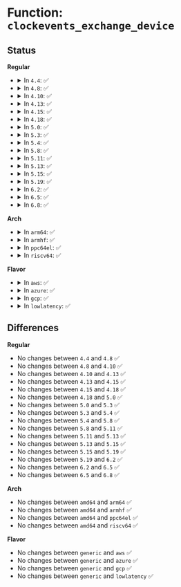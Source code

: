 # Function: <code>clockevents_exchange_device</code>

## Status
<b>Regular</b>
<ul>
<li>
<details>
<summary>In <code>4.4</code>: ✅</summary>

```c
void clockevents_exchange_device(struct clock_event_device *old, struct clock_event_device *new);
```

**Collision:** Unique Global

**Inline:** No

**Transformation:** False

**Instances:**

```
In kernel/time/clockevents.c (ffffffff810fc160)
Location: kernel/time/clockevents.c:568
Inline: False
Direct callers:
  - kernel/time/tick-common.c:tick_install_replacement
  - kernel/time/tick-common.c:tick_check_new_device
  - kernel/time/tick-common.c:tick_shutdown
  - kernel/time/tick-broadcast.c:tick_install_broadcast_device
  - kernel/time/tick-broadcast.c:tick_install_broadcast_device
```
**Symbols:**

```
ffffffff810fc160-ffffffff810fc1fe: clockevents_exchange_device (STB_GLOBAL)
```
</details>
</li>
<li>
<details>
<summary>In <code>4.8</code>: ✅</summary>

```c
void clockevents_exchange_device(struct clock_event_device *old, struct clock_event_device *new);
```

**Collision:** Unique Global

**Inline:** No

**Transformation:** False

**Instances:**

```
In kernel/time/clockevents.c (ffffffff811034a0)
Location: kernel/time/clockevents.c:568
Inline: False
Direct callers:
  - kernel/time/tick-common.c:tick_shutdown
  - kernel/time/tick-common.c:tick_check_new_device
  - kernel/time/tick-common.c:tick_install_replacement
  - kernel/time/tick-broadcast.c:tick_install_broadcast_device
  - kernel/time/tick-broadcast.c:tick_install_broadcast_device
```
**Symbols:**

```
ffffffff811034a0-ffffffff8110353e: clockevents_exchange_device (STB_GLOBAL)
```
</details>
</li>
<li>
<details>
<summary>In <code>4.10</code>: ✅</summary>

```c
void clockevents_exchange_device(struct clock_event_device *old, struct clock_event_device *new);
```

**Collision:** Unique Global

**Inline:** No

**Transformation:** False

**Instances:**

```
In kernel/time/clockevents.c (ffffffff8110ab90)
Location: kernel/time/clockevents.c:568
Inline: False
Direct callers:
  - kernel/time/tick-common.c:tick_shutdown
  - kernel/time/tick-common.c:tick_check_new_device
  - kernel/time/tick-common.c:tick_install_replacement
  - kernel/time/tick-broadcast.c:tick_install_broadcast_device
  - kernel/time/tick-broadcast.c:tick_install_broadcast_device
```
**Symbols:**

```
ffffffff8110ab90-ffffffff8110ac2e: clockevents_exchange_device (STB_GLOBAL)
```
</details>
</li>
<li>
<details>
<summary>In <code>4.13</code>: ✅</summary>

```c
void clockevents_exchange_device(struct clock_event_device *old, struct clock_event_device *new);
```

**Collision:** Unique Global

**Inline:** No

**Transformation:** False

**Instances:**

```
In kernel/time/clockevents.c (ffffffff8110caa0)
Location: kernel/time/clockevents.c:568
Inline: False
Direct callers:
  - kernel/time/tick-common.c:tick_shutdown
  - kernel/time/tick-common.c:tick_check_new_device
  - kernel/time/tick-common.c:tick_install_replacement
  - kernel/time/tick-broadcast.c:tick_install_broadcast_device
  - kernel/time/tick-broadcast.c:tick_install_broadcast_device
```
**Symbols:**

```
ffffffff8110caa0-ffffffff8110cb3e: clockevents_exchange_device (STB_GLOBAL)
```
</details>
</li>
<li>
<details>
<summary>In <code>4.15</code>: ✅</summary>

```c
void clockevents_exchange_device(struct clock_event_device *old, struct clock_event_device *new);
```

**Collision:** Unique Global

**Inline:** No

**Transformation:** False

**Instances:**

```
In kernel/time/clockevents.c (ffffffff81117d10)
Location: kernel/time/clockevents.c:573
Inline: False
Direct callers:
  - kernel/time/tick-common.c:tick_shutdown
  - kernel/time/tick-common.c:tick_check_new_device
  - kernel/time/tick-common.c:tick_install_replacement
  - kernel/time/tick-broadcast.c:tick_install_broadcast_device
  - kernel/time/tick-broadcast.c:tick_install_broadcast_device
```
**Symbols:**

```
ffffffff81117d10-ffffffff81117dae: clockevents_exchange_device (STB_GLOBAL)
```
</details>
</li>
<li>
<details>
<summary>In <code>4.18</code>: ✅</summary>

```c
void clockevents_exchange_device(struct clock_event_device *old, struct clock_event_device *new);
```

**Collision:** Unique Global

**Inline:** No

**Transformation:** False

**Instances:**

```
In kernel/time/clockevents.c (ffffffff811247f0)
Location: kernel/time/clockevents.c:573
Inline: False
Direct callers:
  - kernel/time/tick-common.c:tick_shutdown
  - kernel/time/tick-common.c:tick_check_new_device
  - kernel/time/tick-common.c:tick_install_replacement
  - kernel/time/tick-broadcast.c:tick_install_broadcast_device
  - kernel/time/tick-broadcast.c:tick_install_broadcast_device
```
**Symbols:**

```
ffffffff811247f0-ffffffff8112488e: clockevents_exchange_device (STB_GLOBAL)
```
</details>
</li>
<li>
<details>
<summary>In <code>5.0</code>: ✅</summary>

```c
void clockevents_exchange_device(struct clock_event_device *old, struct clock_event_device *new);
```

**Collision:** Unique Global

**Inline:** No

**Transformation:** False

**Instances:**

```
In kernel/time/clockevents.c (ffffffff8112fef0)
Location: kernel/time/clockevents.c:569
Inline: False
Direct callers:
  - kernel/time/tick-common.c:tick_shutdown
  - kernel/time/tick-common.c:tick_check_new_device
  - kernel/time/tick-common.c:tick_install_replacement
  - kernel/time/tick-broadcast.c:tick_install_broadcast_device
  - kernel/time/tick-broadcast.c:tick_install_broadcast_device
```
**Symbols:**

```
ffffffff8112fef0-ffffffff8112ff8e: clockevents_exchange_device (STB_GLOBAL)
```
</details>
</li>
<li>
<details>
<summary>In <code>5.3</code>: ✅</summary>

```c
void clockevents_exchange_device(struct clock_event_device *old, struct clock_event_device *new);
```

**Collision:** Unique Global

**Inline:** No

**Transformation:** False

**Instances:**

```
In kernel/time/clockevents.c (ffffffff8113a990)
Location: kernel/time/clockevents.c:569
Inline: False
Direct callers:
  - kernel/time/tick-common.c:tick_shutdown
  - kernel/time/tick-common.c:tick_check_new_device
  - kernel/time/tick-common.c:tick_install_replacement
  - kernel/time/tick-broadcast.c:tick_install_broadcast_device
  - kernel/time/tick-broadcast.c:tick_install_broadcast_device
```
**Symbols:**

```
ffffffff8113a990-ffffffff8113aa2e: clockevents_exchange_device (STB_GLOBAL)
```
</details>
</li>
<li>
<details>
<summary>In <code>5.4</code>: ✅</summary>

```c
void clockevents_exchange_device(struct clock_event_device *old, struct clock_event_device *new);
```

**Collision:** Unique Global

**Inline:** No

**Transformation:** False

**Instances:**

```
In kernel/time/clockevents.c (ffffffff81146610)
Location: kernel/time/clockevents.c:569
Inline: False
Direct callers:
  - kernel/time/tick-common.c:tick_shutdown
  - kernel/time/tick-common.c:tick_check_new_device
  - kernel/time/tick-common.c:tick_install_replacement
  - kernel/time/tick-broadcast.c:tick_install_broadcast_device
  - kernel/time/tick-broadcast.c:tick_install_broadcast_device
```
**Symbols:**

```
ffffffff81146610-ffffffff811466ae: clockevents_exchange_device (STB_GLOBAL)
```
</details>
</li>
<li>
<details>
<summary>In <code>5.8</code>: ✅</summary>

```c
void clockevents_exchange_device(struct clock_event_device *old, struct clock_event_device *new);
```

**Collision:** Unique Global

**Inline:** No

**Transformation:** False

**Instances:**

```
In kernel/time/clockevents.c (ffffffff81156480)
Location: kernel/time/clockevents.c:569
Inline: False
Direct callers:
  - kernel/time/tick-common.c:tick_shutdown
  - kernel/time/tick-common.c:tick_check_new_device
  - kernel/time/tick-common.c:tick_install_replacement
  - kernel/time/tick-broadcast.c:tick_install_broadcast_device
  - kernel/time/tick-broadcast.c:tick_install_broadcast_device
```
**Symbols:**

```
ffffffff81156480-ffffffff81156564: clockevents_exchange_device (STB_GLOBAL)
```
</details>
</li>
<li>
<details>
<summary>In <code>5.11</code>: ✅</summary>

```c
void clockevents_exchange_device(struct clock_event_device *old, struct clock_event_device *new);
```

**Collision:** Unique Global

**Inline:** No

**Transformation:** False

**Instances:**

```
In kernel/time/clockevents.c (ffffffff81152620)
Location: kernel/time/clockevents.c:569
Inline: False
Direct callers:
  - kernel/time/tick-common.c:tick_shutdown
  - kernel/time/tick-common.c:tick_check_new_device
  - kernel/time/tick-common.c:tick_install_replacement
  - kernel/time/tick-broadcast.c:tick_install_broadcast_device
  - kernel/time/tick-broadcast.c:tick_install_broadcast_device
```
**Symbols:**

```
ffffffff81152620-ffffffff81152704: clockevents_exchange_device (STB_GLOBAL)
```
</details>
</li>
<li>
<details>
<summary>In <code>5.13</code>: ✅</summary>

```c
void clockevents_exchange_device(struct clock_event_device *old, struct clock_event_device *new);
```

**Collision:** Unique Global

**Inline:** No

**Transformation:** False

**Instances:**

```
In kernel/time/clockevents.c (ffffffff81153a70)
Location: kernel/time/clockevents.c:569
Inline: False
Direct callers:
  - kernel/time/tick-common.c:tick_shutdown
  - kernel/time/tick-common.c:tick_check_new_device
  - kernel/time/tick-common.c:tick_install_replacement
  - kernel/time/tick-broadcast.c:tick_install_broadcast_device
  - kernel/time/tick-broadcast.c:tick_install_broadcast_device
```
**Symbols:**

```
ffffffff81153a70-ffffffff81153b54: clockevents_exchange_device (STB_GLOBAL)
```
</details>
</li>
<li>
<details>
<summary>In <code>5.15</code>: ✅</summary>

```c
void clockevents_exchange_device(struct clock_event_device *old, struct clock_event_device *new);
```

**Collision:** Unique Global

**Inline:** No

**Transformation:** False

**Instances:**

```
In kernel/time/clockevents.c (ffffffff81178160)
Location: kernel/time/clockevents.c:568
Inline: False
Direct callers:
  - kernel/time/tick-common.c:tick_shutdown
  - kernel/time/tick-common.c:tick_check_new_device
  - kernel/time/tick-common.c:tick_install_replacement
  - kernel/time/tick-broadcast.c:tick_broadcast_offline
  - kernel/time/tick-broadcast.c:tick_install_broadcast_device
  - kernel/time/tick-broadcast.c:tick_install_broadcast_device
```
**Symbols:**

```
ffffffff81178160-ffffffff81178244: clockevents_exchange_device (STB_GLOBAL)
```
</details>
</li>
<li>
<details>
<summary>In <code>5.19</code>: ✅</summary>

```c
void clockevents_exchange_device(struct clock_event_device *old, struct clock_event_device *new);
```

**Collision:** Unique Global

**Inline:** No

**Transformation:** False

**Instances:**

```
In kernel/time/clockevents.c (ffffffff811ad2e0)
Location: kernel/time/clockevents.c:568
Inline: False
Direct callers:
  - kernel/time/tick-common.c:tick_shutdown
  - kernel/time/tick-common.c:tick_check_new_device
  - kernel/time/tick-common.c:tick_install_replacement
  - kernel/time/tick-broadcast.c:tick_broadcast_oneshot_offline
  - kernel/time/tick-broadcast.c:tick_install_broadcast_device
  - kernel/time/tick-broadcast.c:tick_install_broadcast_device
```
**Symbols:**

```
ffffffff811ad2e0-ffffffff811ad3d2: clockevents_exchange_device (STB_GLOBAL)
```
</details>
</li>
<li>
<details>
<summary>In <code>6.2</code>: ✅</summary>

```c
void clockevents_exchange_device(struct clock_event_device *old, struct clock_event_device *new);
```

**Collision:** Unique Global

**Inline:** No

**Transformation:** False

**Instances:**

```
In kernel/time/clockevents.c (ffffffff811ed830)
Location: kernel/time/clockevents.c:568
Inline: False
Direct callers:
  - kernel/time/tick-common.c:tick_shutdown
  - kernel/time/tick-common.c:tick_check_new_device
  - kernel/time/tick-common.c:tick_install_replacement
  - kernel/time/tick-broadcast.c:tick_broadcast_oneshot_offline
  - kernel/time/tick-broadcast.c:tick_install_broadcast_device
  - kernel/time/tick-broadcast.c:tick_install_broadcast_device
```
**Symbols:**

```
ffffffff811ed830-ffffffff811ed922: clockevents_exchange_device (STB_GLOBAL)
```
</details>
</li>
<li>
<details>
<summary>In <code>6.5</code>: ✅</summary>

```c
void clockevents_exchange_device(struct clock_event_device *old, struct clock_event_device *new);
```

**Collision:** Unique Global

**Inline:** No

**Transformation:** False

**Instances:**

```
In kernel/time/clockevents.c (ffffffff81201f60)
Location: kernel/time/clockevents.c:568
Inline: False
Direct callers:
  - kernel/time/tick-common.c:tick_shutdown
  - kernel/time/tick-common.c:tick_check_new_device
  - kernel/time/tick-common.c:tick_install_replacement
  - kernel/time/tick-broadcast.c:tick_broadcast_oneshot_offline
  - kernel/time/tick-broadcast.c:tick_install_broadcast_device
  - kernel/time/tick-broadcast.c:tick_install_broadcast_device
```
**Symbols:**

```
ffffffff81201f60-ffffffff81202052: clockevents_exchange_device (STB_GLOBAL)
```
</details>
</li>
<li>
<details>
<summary>In <code>6.8</code>: ✅</summary>

```c
void clockevents_exchange_device(struct clock_event_device *old, struct clock_event_device *new);
```

**Collision:** Unique Global

**Inline:** No

**Transformation:** False

**Instances:**

```
In kernel/time/clockevents.c (ffffffff81218400)
Location: kernel/time/clockevents.c:568
Inline: False
Direct callers:
  - kernel/time/tick-common.c:tick_shutdown
  - kernel/time/tick-common.c:tick_check_new_device
  - kernel/time/tick-common.c:tick_install_replacement
  - kernel/time/tick-broadcast.c:tick_broadcast_oneshot_offline
  - kernel/time/tick-broadcast.c:tick_install_broadcast_device
  - kernel/time/tick-broadcast.c:tick_install_broadcast_device
```
**Symbols:**

```
ffffffff81218400-ffffffff812184f2: clockevents_exchange_device (STB_GLOBAL)
```
</details>
</li>
</ul>
<b>Arch</b>
<ul>
<li>
<details>
<summary>In <code>arm64</code>: ✅</summary>

```c
void clockevents_exchange_device(struct clock_event_device *old, struct clock_event_device *new);
```

**Collision:** Unique Global

**Inline:** No

**Transformation:** False

**Instances:**

```
In kernel/time/clockevents.c (ffff8000101b1120)
Location: kernel/time/clockevents.c:569
Inline: False
Direct callers:
  - kernel/time/tick-common.c:tick_shutdown
  - kernel/time/tick-common.c:tick_check_new_device
  - kernel/time/tick-common.c:tick_install_replacement
  - kernel/time/tick-broadcast.c:tick_install_broadcast_device
  - kernel/time/tick-broadcast.c:tick_install_broadcast_device
```
**Symbols:**

```
ffff8000101b1120-ffff8000101b11b4: clockevents_exchange_device (STB_GLOBAL)
```
</details>
</li>
<li>
<details>
<summary>In <code>armhf</code>: ✅</summary>

```c
void clockevents_exchange_device(struct clock_event_device *old, struct clock_event_device *new);
```

**Collision:** Unique Global

**Inline:** No

**Transformation:** False

**Instances:**

```
In kernel/time/clockevents.c (c03fbbe8)
Location: kernel/time/clockevents.c:569
Inline: False
Direct callers:
  - kernel/time/tick-common.c:tick_shutdown
  - kernel/time/tick-common.c:tick_check_new_device
  - kernel/time/tick-common.c:tick_install_replacement
  - kernel/time/tick-broadcast.c:tick_install_broadcast_device
  - kernel/time/tick-broadcast.c:tick_install_broadcast_device
```
**Symbols:**

```
c03fbbe8-c03fbc84: clockevents_exchange_device (STB_GLOBAL)
```
</details>
</li>
<li>
<details>
<summary>In <code>ppc64el</code>: ✅</summary>

```c
void clockevents_exchange_device(struct clock_event_device *old, struct clock_event_device *new);
```

**Collision:** Unique Global

**Inline:** No

**Transformation:** False

**Instances:**

```
In kernel/time/clockevents.c (c0000000002160f0)
Location: kernel/time/clockevents.c:569
Inline: False
Direct callers:
  - kernel/time/tick-common.c:tick_shutdown
  - kernel/time/tick-common.c:tick_check_new_device
  - kernel/time/tick-common.c:tick_install_replacement
  - kernel/time/tick-broadcast.c:tick_install_broadcast_device
  - kernel/time/tick-broadcast.c:tick_install_broadcast_device
```
**Symbols:**

```
c0000000002160f0-c0000000002161b8: clockevents_exchange_device (STB_GLOBAL)
```
</details>
</li>
<li>
<details>
<summary>In <code>riscv64</code>: ✅</summary>

```c
void clockevents_exchange_device(struct clock_event_device *old, struct clock_event_device *new);
```

**Collision:** Unique Global

**Inline:** No

**Transformation:** False

**Instances:**

```
In kernel/time/clockevents.c (ffffffe000139e02)
Location: kernel/time/clockevents.c:569
Inline: False
Direct callers:
  - kernel/time/tick-common.c:tick_check_new_device
  - kernel/time/tick-common.c:tick_install_replacement
```
**Symbols:**

```
ffffffe000139e02-ffffffe000139e8a: clockevents_exchange_device (STB_GLOBAL)
```
</details>
</li>
</ul>
<b>Flavor</b>
<ul>
<li>
<details>
<summary>In <code>aws</code>: ✅</summary>

```c
void clockevents_exchange_device(struct clock_event_device *old, struct clock_event_device *new);
```

**Collision:** Unique Global

**Inline:** No

**Transformation:** False

**Instances:**

```
In kernel/time/clockevents.c (ffffffff8113edc0)
Location: kernel/time/clockevents.c:569
Inline: False
Direct callers:
  - kernel/time/tick-common.c:tick_shutdown
  - kernel/time/tick-common.c:tick_check_new_device
  - kernel/time/tick-common.c:tick_install_replacement
  - kernel/time/tick-broadcast.c:tick_install_broadcast_device
  - kernel/time/tick-broadcast.c:tick_install_broadcast_device
```
**Symbols:**

```
ffffffff8113edc0-ffffffff8113ee5e: clockevents_exchange_device (STB_GLOBAL)
```
</details>
</li>
<li>
<details>
<summary>In <code>azure</code>: ✅</summary>

```c
void clockevents_exchange_device(struct clock_event_device *old, struct clock_event_device *new);
```

**Collision:** Unique Global

**Inline:** No

**Transformation:** False

**Instances:**

```
In kernel/time/clockevents.c (ffffffff811318c0)
Location: kernel/time/clockevents.c:569
Inline: False
Direct callers:
  - kernel/time/tick-common.c:tick_shutdown
  - kernel/time/tick-common.c:tick_check_new_device
  - kernel/time/tick-common.c:tick_install_replacement
  - kernel/time/tick-broadcast.c:tick_install_broadcast_device
  - kernel/time/tick-broadcast.c:tick_install_broadcast_device
```
**Symbols:**

```
ffffffff811318c0-ffffffff8113195e: clockevents_exchange_device (STB_GLOBAL)
```
</details>
</li>
<li>
<details>
<summary>In <code>gcp</code>: ✅</summary>

```c
void clockevents_exchange_device(struct clock_event_device *old, struct clock_event_device *new);
```

**Collision:** Unique Global

**Inline:** No

**Transformation:** False

**Instances:**

```
In kernel/time/clockevents.c (ffffffff8113cae0)
Location: kernel/time/clockevents.c:569
Inline: False
Direct callers:
  - kernel/time/tick-common.c:tick_shutdown
  - kernel/time/tick-common.c:tick_check_new_device
  - kernel/time/tick-common.c:tick_install_replacement
  - kernel/time/tick-broadcast.c:tick_install_broadcast_device
  - kernel/time/tick-broadcast.c:tick_install_broadcast_device
```
**Symbols:**

```
ffffffff8113cae0-ffffffff8113cb7e: clockevents_exchange_device (STB_GLOBAL)
```
</details>
</li>
<li>
<details>
<summary>In <code>lowlatency</code>: ✅</summary>

```c
void clockevents_exchange_device(struct clock_event_device *old, struct clock_event_device *new);
```

**Collision:** Unique Global

**Inline:** No

**Transformation:** False

**Instances:**

```
In kernel/time/clockevents.c (ffffffff811495d0)
Location: kernel/time/clockevents.c:569
Inline: False
Direct callers:
  - kernel/time/tick-common.c:tick_shutdown
  - kernel/time/tick-common.c:tick_check_new_device
  - kernel/time/tick-common.c:tick_install_replacement
  - kernel/time/tick-broadcast.c:tick_install_broadcast_device
  - kernel/time/tick-broadcast.c:tick_install_broadcast_device
```
**Symbols:**

```
ffffffff811495d0-ffffffff8114966e: clockevents_exchange_device (STB_GLOBAL)
```
</details>
</li>
</ul>

## Differences
<b>Regular</b>
<ul>
<li>
No changes between <code>4.4</code> and <code>4.8</code> ✅
</li>
<li>
No changes between <code>4.8</code> and <code>4.10</code> ✅
</li>
<li>
No changes between <code>4.10</code> and <code>4.13</code> ✅
</li>
<li>
No changes between <code>4.13</code> and <code>4.15</code> ✅
</li>
<li>
No changes between <code>4.15</code> and <code>4.18</code> ✅
</li>
<li>
No changes between <code>4.18</code> and <code>5.0</code> ✅
</li>
<li>
No changes between <code>5.0</code> and <code>5.3</code> ✅
</li>
<li>
No changes between <code>5.3</code> and <code>5.4</code> ✅
</li>
<li>
No changes between <code>5.4</code> and <code>5.8</code> ✅
</li>
<li>
No changes between <code>5.8</code> and <code>5.11</code> ✅
</li>
<li>
No changes between <code>5.11</code> and <code>5.13</code> ✅
</li>
<li>
No changes between <code>5.13</code> and <code>5.15</code> ✅
</li>
<li>
No changes between <code>5.15</code> and <code>5.19</code> ✅
</li>
<li>
No changes between <code>5.19</code> and <code>6.2</code> ✅
</li>
<li>
No changes between <code>6.2</code> and <code>6.5</code> ✅
</li>
<li>
No changes between <code>6.5</code> and <code>6.8</code> ✅
</li>
</ul>
<b>Arch</b>
<ul>
<li>
No changes between <code>amd64</code> and <code>arm64</code> ✅
</li>
<li>
No changes between <code>amd64</code> and <code>armhf</code> ✅
</li>
<li>
No changes between <code>amd64</code> and <code>ppc64el</code> ✅
</li>
<li>
No changes between <code>amd64</code> and <code>riscv64</code> ✅
</li>
</ul>
<b>Flavor</b>
<ul>
<li>
No changes between <code>generic</code> and <code>aws</code> ✅
</li>
<li>
No changes between <code>generic</code> and <code>azure</code> ✅
</li>
<li>
No changes between <code>generic</code> and <code>gcp</code> ✅
</li>
<li>
No changes between <code>generic</code> and <code>lowlatency</code> ✅
</li>
</ul>
